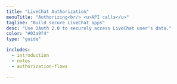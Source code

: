 ```yaml
---
title: "LiveChat Authorization"
menuTitle: "Authorizing<br/> <u>API calls</u>"
tagline: "Build secure LiveChat apps"
desc: "Use OAuth 2.0 to securely access LiveChat user's data."
color: "#03a9f4"
type: "guide"

includes:
  - introduction
  - notes
  - authorization-flows

---
```

